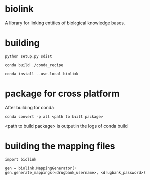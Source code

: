 # biolink
A library for linking entities of biological knowledge bases.

# building
`python setup.py sdist`

`conda build ./conda_recipe`

`conda install --use-local biolink`

# package for cross platform
After building for conda

`conda convert -p all <path to built package>`

\<path to build package\> is output in the logs of conda build

# building the mapping files

```
import biolink

gen = biolink.MappingGenerator()
gen.generate_mappings(<drugbank_username>, <drugbank_password>)
```
